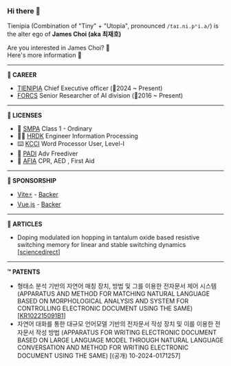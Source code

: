 ### Hi there 👋

Tienipia (Combination of "Tiny" + "Utopia", pronounced `/taɪ.ni.pʰi.a/`) is the alter ego of **James Choi (aka 최재호)**

Are you interested in James Choi? 🤔  
Here's more information 🤗

---

**👔 CAREER**
- [TIENIPIA](https://github.com/tienipia-official) Chief Executive officer (📆2024 ~ Present)
- [FORCS](https://www.forcs.com) Senior Researcher of AI division (📆2016 ~ Present)

---

**🪪 LICENSES**
- 🚗 [SMPA](https://www.smpa.go.kr/) Class 1 - Ordinary
- 🧑‍💻️ [HRDK](https://www.hrdkorea.or.kr/) Engineer Information Processing
- ⌨️ [KCCI](https://www.korcham.net/) Word Processor User, Level-I
- 🤿 [PADI](https://www.padi.com/) Adv Freediver
- 🛟 [AFIA](https://afia.kr/) CPR, AED , First Aid

---

**🙏 SPONSORSHIP**
- [Vite⚡](https://github.com/vitejs/vite) - [Backer](https://github.com/vuejs/core/blob/main/BACKERS.md) 
- [Vue.js](https://github.com/vuejs/core) - [Backer](https://github.com/vuejs/core/blob/main/BACKERS.md)

---

**📰 ARTICLES**
- Doping modulated ion hopping in tantalum oxide based resistive switching memory for linear and stable switching dynamics [[sciencedirect](https://www.sciencedirect.com/science/article/abs/pii/S0169433223010346)]

---

**™️ PATENTS**
- 형태소 분석 기반의 자연어 매칭 장치, 방법 및 그를 이용한 전자문서 제어 시스템 (APPARATUS AND METHOD FOR MATCHING NATURAL LANGUAGE BASED ON MORPHOLOGICAL ANALYSIS AND SYSTEM FOR CONTROLLING ELECTRONIC DOCUMENT USING THE SAME) [[KR102215091B1](https://patents.google.com/patent/KR102215091B1)]
- 자연어 대화를 통한 대규모 언어모델 기반의 전자문서 작성 장치 및 이를 이용한 전자문서 작성 방법 (APPARATUS FOR WRITING ELECTRONIC DOCUMENT BASED ON LARGE LANGUAGE MODEL THROUGH NATURAL LANGUAGE CONVERSATION AND METHOD FOR WRITING ELECTRONIC DOCUMENT USING THE SAME) [(공개) 10-2024-0171257]

<!--
**tienipia/tienipia** is a ✨ _special_ ✨ repository because its `README.md` (this file) appears on your GitHub profile.

Here are some ideas to get you started:

- 🔭 I’m currently working on ...
- 🌱 I’m currently learning ...
- 👯 I’m looking to collaborate on ...
- 🤔 I’m looking for help with ...
- 💬 Ask me about ...
- 📫 How to reach me: ...
- 😄 Pronouns: ...
- ⚡ Fun fact: ...
-->
